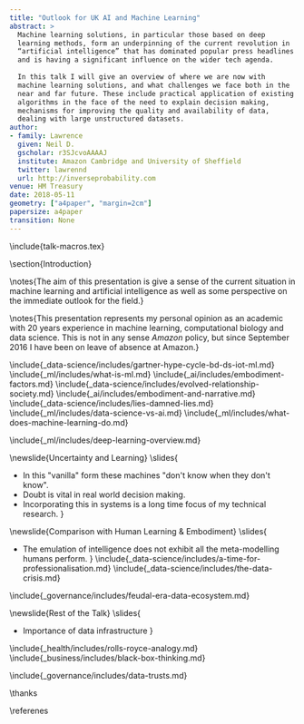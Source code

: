 ```yaml
---
title: "Outlook for UK AI and Machine Learning"
abstract: >
  Machine learning solutions, in particular those based on deep
  learning methods, form an underpinning of the current revolution in
  “artificial intelligence” that has dominated popular press headlines
  and is having a significant influence on the wider tech agenda.
  
  In this talk I will give an overview of where we are now with
  machine learning solutions, and what challenges we face both in the
  near and far future. These include practical application of existing
  algorithms in the face of the need to explain decision making,
  mechanisms for improving the quality and availability of data,
  dealing with large unstructured datasets.
author:
- family: Lawrence
  given: Neil D.
  gscholar: r3SJcvoAAAAJ
  institute: Amazon Cambridge and University of Sheffield
  twitter: lawrennd
  url: http://inverseprobability.com
venue: HM Treasury
date: 2018-05-11
geometry: ["a4paper", "margin=2cm"]
papersize: a4paper
transition: None
---
```


\include{talk-macros.tex}

\section{Introduction}

\notes{The aim of this presentation is give a sense of the current situation in machine learning and artificial intelligence as well as some perspective on the immediate outlook for the field.}

\notes{This presentation represents my personal opinion as an academic with 20 years experience in machine learning, computational biology and data science. This is not in any sense *Amazon* policy, but since September 2016 I have been on leave of absence at Amazon.}

\include{_data-science/includes/gartner-hype-cycle-bd-ds-iot-ml.md}
\include{_ml/includes/what-is-ml.md}
\include{_ai/includes/embodiment-factors.md}
\include{_data-science/includes/evolved-relationship-society.md}
\include{_ai/includes/embodiment-and-narrative.md}
\include{_data-science/includes/lies-damned-lies.md}
\include{_ml/includes/data-science-vs-ai.md}
\include{_ml/includes/what-does-machine-learning-do.md}

\include{_ml/includes/deep-learning-overview.md}

\newslide{Uncertainty and Learning}
\slides{
* In this "vanilla" form these machines "don't know when they don't know".
* Doubt is vital in real world decision making. 
* Incorporating this in systems is a long time focus of my technical research.
}

\newslide{Comparison with Human Learning & Embodiment}
\slides{
* The emulation of intelligence does not exhibit all the meta-modelling humans perform.
}
\include{_data-science/includes/a-time-for-professionalisation.md}
\include{_data-science/includes/the-data-crisis.md}

\include{_governance/includes/feudal-era-data-ecosystem.md}

\newslide{Rest of the Talk}
\slides{
* Importance of data infrastructure
}
<!--include{_data-science/includes/data-infrastructure.md}-->
<!--include{_data-science/includes/data-readiness-levels.md}-->
<!--include{_data-science/includes/data-science-as-debugging.md}-->
\include{_health/includes/rolls-royce-analogy.md}
\include{_business/includes/black-box-thinking.md}
<!--include{_data-science/includes/gdpr.md}-->

<!--include{_ai/includes/government-reports.md}-->

\include{_governance/includes/data-trusts.md}

<!--include{_ml/includes/resolve-deploy-innovate.md}-->

<!--include{_ai/includes/ml-systems-design-long.md}-->

\thanks

\referenes


